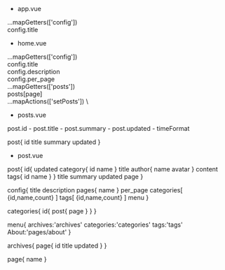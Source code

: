 
- app.vue

...mapGetters(['config']) \
config.title

- home.vue

...mapGetters(['config']) \
config.title \
config.description \
config.per_page \
...mapGetters(['posts']) \
posts[page] \
...mapActions(['setPosts']) \

 
 
- posts.vue

post.id - post.title - post.summary - post.updated - timeFormat

post{
 id
 title
 summary
 updated
}

- post.vue

post{
 id{
  updated
  category{
   id
   name
  }
  title
  author{
   name
   avatar
  }
  content
  tags{
   id
   name
  }
 }
 title
 summary
 updated
 page
}


config{
 title
 description
 pages{
  name
 }
 per_page
 categories[
  {id,name,count}
 ]
 tags[
  {id,name,count}
 ]
 menu
}

categories{
 id{
  post{
   page
  }
 }
}

menu{
 archives:'archives'
 categories:'categories'
 tags:'tags'
 About:'pages/about'
}

archives{
 page{
  id
  title
  updated
 }
}

page{
 name
}